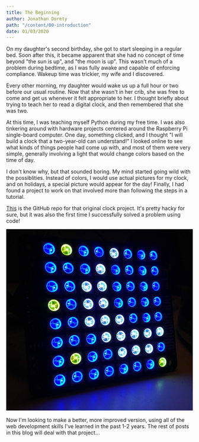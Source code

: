 ```yaml
---
title: The Beginning
author: Jonathan Dorety
path: "/content/00-introduction"
date: 01/03/2020
---
```


On my daughter's second birthday, she got to start sleeping in a regular bed. Soon after this, it became apparent that she had no concept of time beyond "the sun is up", and "the moon is up". This wasn't much of a problem during bedtime, as I was fully awake and capable of enforcing compliance. Wakeup time was trickier, my wife and I discovered.

Every other morning, my daughter would wake us up a full hour or two before our usual routine. Now that she wasn't in her crib, she was free to come and get us whenever it felt appropriate to her. I thought briefly about trying to teach her to read a digital clock, and then remembered that she was two.

At this time, I was teaching myself Python during my free time. I was also tinkering around with hardware projects centered around the Raspberry Pi single-board computer. One day, something clicked, and I thought "I will build a clock that a two-year-old can understand!" I looked online to see what kinds of things people had come up with, and most of them were very simple, generally involving a light that would change colors based on the time of day.

I don't know why, but that sounded boring. My mind started going wild with the possiblities. Instead of colors, I would use actual pictures for my clock, and on holidays, a special picture would appear for the day! Finally, I had found a project to work on that involved more than following the steps in a tutorial.

[This](https://github.com/jdorety/picture.clock) is the GitHub repo for that original clock project. It's pretty hacky for sure, but it was also the first time I successfully solved a problem using code!

![A picture of the Pyclock](./assets/pyclock2.jpg "PyClock2")

Now I'm looking to make a better, more improved version, using all of the web development skills I've learned in the past 1-2 years. The rest of posts in this blog will deal with that project...